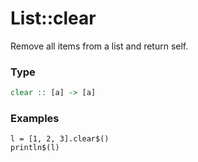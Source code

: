 # List::clear

Remove all items from a list and return self.

### Type
```haskell
clear :: [a] -> [a]
```

### Examples
```diatom
l = [1, 2, 3].clear$()
println$(l)
```

